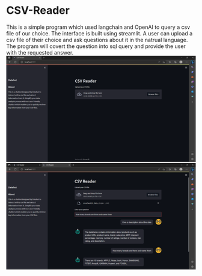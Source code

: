 # CSV-Reader
This is a simple program which used langchain and OpenAI to query a csv file of our choice. The interface is built using streamlit. A user can upload a csv file of their choice and ask questions about it in the natrual language. The program will covert the question into sql query and provide the user with the requested answer.
![Opening page](image1.png)
![Chatbot](image2.png)
